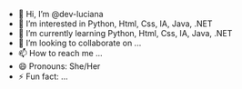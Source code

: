 - 👋 Hi, I’m @dev-luciana
- 👀 I’m interested in Python, Html, Css, IA, Java, .NET
- 🌱 I’m currently learning Python, Html, Css, IA, Java, .NET
- 💞️ I’m looking to collaborate on ...
- 📫 How to reach me ...
- 😄 Pronouns: She/Her
- ⚡ Fun fact: ...

<!---
dev-luciana/dev-luciana is a ✨ special ✨ repository because its `README.md` (this file) appears on your GitHub profile.
You can click the Preview link to take a look at your changes.
--->
